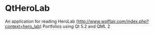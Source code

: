 QtHeroLab
=========

An application for reading HeroLab (http://www.wolflair.com/index.php?context=hero_lab) Portfolios using Qt 5.2 and QML 2
